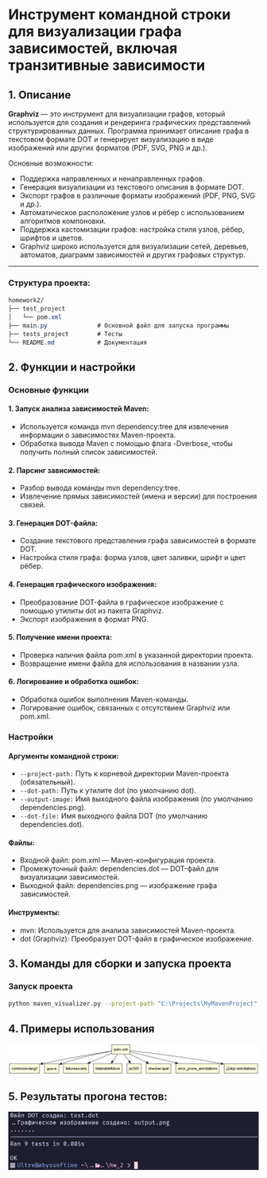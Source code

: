 # Инструмент командной строки для визуализации графа зависимостей, включая транзитивные зависимости

## 1. Описание

**Graphviz** — это инструмент для визуализации графов, который используется для создания и рендеринга графических представлений структурированных данных. Программа принимает описание графа в текстовом формате DOT и генерирует визуализацию в виде изображений или других форматов (PDF, SVG, PNG и др.).

Основные возможности:

- Поддержка направленных и ненаправленных графов.
- Генерация визуализации из текстового описания в формате DOT.
- Экспорт графов в различные форматы изображений (PDF, PNG, SVG и др.).
- Автоматическое расположение узлов и рёбер с использованием алгоритмов компоновки.
- Поддержка кастомизации графов: настройка стиля узлов, рёбер, шрифтов и цветов.
- Graphviz широко используется для визуализации сетей, деревьев, автоматов, диаграмм зависимостей и других графовых структур.

---
### Структура проекта:
```css
homework2/
├── test_project
│   └── pom.xml
├── main.py              # Основной файл для запуска программы
├── tests_project        # Тесты 
└── README.md            # Документация
```

## 2. Функции и настройки

### Основные функции

#### 1. Запуск анализа зависимостей Maven:

- Используется команда mvn dependency:tree для извлечения информации о зависимостях Maven-проекта.
- Обработка вывода Maven с помощью флага -Dverbose, чтобы получить полный список зависимостей.

#### 2. Парсинг зависимостей:

- Разбор вывода команды mvn dependency:tree.
- Извлечение прямых зависимостей (имена и версии) для построения связей.

#### 3. Генерация DOT-файла:

- Создание текстового представления графа зависимостей в формате DOT.
- Настройка стиля графа: форма узлов, цвет заливки, шрифт и цвет рёбер.

#### 4. Генерация графического изображения:

- Преобразование DOT-файла в графическое изображение с помощью утилиты dot из пакета Graphviz.
- Экспорт изображения в формат PNG.

#### 5. Получение имени проекта:

- Проверка наличия файла pom.xml в указанной директории проекта.
- Возвращение имени файла для использования в названии узла.

#### 6. Логирование и обработка ошибок:

- Обработка ошибок выполнения Maven-команды.
- Логирование ошибок, связанных с отсутствием Graphviz или pom.xml.

### Настройки

#### Аргументы командной строки:

- `--project-path:` Путь к корневой директории Maven-проекта (обязательный).
- `--dot-path:` Путь к утилите dot (по умолчанию dot).
- `--output-image:` Имя выходного файла изображения (по умолчанию dependencies.png).
- `--dot-file:` Имя выходного файла DOT (по умолчанию dependencies.dot).

#### Файлы:

- Входной файл: pom.xml — Maven-конфигурация проекта.
- Промежуточный файл: dependencies.dot — DOT-файл для визуализации зависимостей.
- Выходной файл: dependencies.png — изображение графа зависимостей.

#### Инструменты:

- mvn: Используется для анализа зависимостей Maven-проекта.
- dot (Graphviz): Преобразует DOT-файл в графическое изображение.

## 3. Команды для сборки и запуска проекта

### Запуск проекта

   ```bash
   python maven_visualizer.py --project-path "C:\Projects\MyMavenProject" --dot-path "C:\Program Files\Graphviz\bin\dot.exe" --output-image "output.png" --dot-file "output.dot"

   ```

## 4. Примеры использования

![img1](media/output.png)

## 5. Результаты прогона тестов:

![img1](media/img3.jpg)

